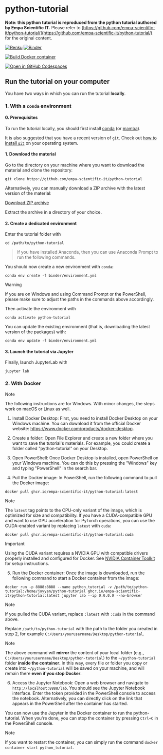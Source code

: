 # python-tutorial

__Note: this python tutorial is reproduced from the python tutorial authored by Empa Scientific IT.__ Please refer to [https://github.com/empa-scientific-it/python-tutorial/](https://github.com/empa-scientific-it/python-tutorial/) for the original content.
<br>

[![Renku](https://renkulab.io/renku-badge.svg)](https://renkulab.io/v2/projects/empa-scientific-it/empa-it-python-tutorial/sessions/01JRT57GABCS15JB5NGNTQVTRB/start)
[![Binder](https://mybinder.org/badge_logo.svg)](https://mybinder.org/v2/gh/empa-scientific-it/python-tutorial.git/main?labpath=00_index.ipynb)

[![Build Docker container](https://github.com/empa-scientific-it/python-tutorial/actions/workflows/docker-build.yml/badge.svg)](https://github.com/empa-scientific-it/python-tutorial/actions/workflows/docker-build.yml)

[![Open in GitHub Codespaces](https://github.com/codespaces/badge.svg)](https://github.com/codespaces/new?hide_repo_select=true&ref=main&repo=593234387)

## Run the tutorial on your computer

You have two ways in which you can run the tutorial **locally**.

### 1. With a `conda` environment

#### 0. Prerequisites

To run the tutorial locally, you should first install [conda](https://docs.conda.io/en/latest/miniconda.html) (or [mamba](https://mamba.readthedocs.io/en/latest/installation/mamba-installation.html)).

It is also suggested that you have a recent version of `git`. Check out [how to install `git`](https://git-scm.com/book/en/v2/Getting-Started-Installing-Git) on your operating system.

#### 1. Download the material

Go to the directory on your machine where you want to download the material and clone the repository:

```console
git clone https://github.com/empa-scientific-it/python-tutorial
```

Alternatively, you can manually download a ZIP archive with the latest version of the material:

[Download ZIP archive](https://github.com/empa-scientific-it/python-tutorial/archive/refs/heads/main.zip)

Extract the archive in a directory of your choice.

#### 2. Create a dedicated environment

Enter the tutorial folder with

```console
cd /path/to/python-tutorial

```

> If you have installed Anaconda, then you can use Anaconda Prompt to run the following commands.

You should now create a new environment with `conda`:

```console
conda env create -f binder/environment.yml
```

> [!WARNING]
>
> If you are on Windows and using Command Prompt or the PowerShell, please make sure to adjust the paths in the commands above accordingly.

Then activate the environment with

```console
conda activate python-tutorial
```

You can update the existing environment (that is, downloading the latest version of the packages) with:

```console
conda env update -f binder/environment.yml
```

#### 3. Launch the tutorial via Jupyter

Finally, launch JupyterLab with

```console
jupyter lab
```

### 2. With Docker

> [!NOTE]
>
> The following instructions are for Windows. With minor changes, the steps work on macOS or Linux as well.

1. Install Docker Desktop: First, you need to install Docker Desktop on your Windows machine. You can download it from the official Docker website: https://www.docker.com/products/docker-desktop.

2. Create a folder: Open File Explorer and create a new folder where you want to save the tutorial's materials. For example, you could create a folder called "python-tutorial" on your Desktop.

3. Open PowerShell: Once Docker Desktop is installed, open PowerShell on your Windows machine. You can do this by pressing the "Windows" key and typing "PowerShell" in the search bar.

4. Pull the Docker image: In PowerShell, run the following command to pull the Docker image:

```console
docker pull ghcr.io/empa-scientific-it/python-tutorial:latest
```

> [!NOTE]
>
> The `latest` tag points to the CPU-only variant of the image, which is optimized for size and compatibility. If you have a CUDA-compatible GPU and want to use GPU acceleration for PyTorch operations, you can use the CUDA-enabled variant by replacing `latest` with `cuda`:
>
> ```console
> docker pull ghcr.io/empa-scientific-it/python-tutorial:cuda
> ```

> [!IMPORTANT]
>
> Using the CUDA variant requires a NVIDIA GPU with compatible drivers properly installed and configured for Docker. See [NVIDIA Container Toolkit](https://docs.nvidia.com/datacenter/cloud-native/container-toolkit/install-guide.html) for setup instructions.

5. Run the Docker container: Once the image is downloaded, run the following command to start a Docker container from the image:

```console
docker run -p 8888:8888 --name python_tutorial -v /path/to/python-tutorial:/home/jovyan/python-tutorial ghcr.io/empa-scientific-it/python-tutorial:latest jupyter lab --ip 0.0.0.0 --no-browser
```

> [!NOTE]
>
> If you pulled the CUDA variant, replace `:latest` with `:cuda` in the command above.

Replace `/path/to/python-tutorial` with the path to the folder you created in step 2, for example `C:/Users/yourusername/Desktop/python-tutorial`.

> [!NOTE]
>
> The above command will **mirror** the content of your local folder (e.g., `C:/Users/yourusername/Desktop/python-tutorial`) to the `~/python-tutorial` folder **inside the container**. In this way, every file or folder you copy or create into `~/python-tutorial` will be saved on your machine, and will remain there **even if you stop Docker**.

6. Access the Jupyter Notebook: Open a web browser and navigate to `http://localhost:8888/lab`. You should see the Jupyter Notebook interface. Enter the token provided in the PowerShell console to access the notebook. Alternatively, you can directly click on the link that appears in the PowerShell after the container has started.

You can now use the Jupyter in the Docker container to run the python-tutorial. When you're done, you can stop the container by pressing `Ctrl+C` in the PowerShell console.

> [!NOTE]
>
> If you want to restart the container, you can simply run the command `docker container start python_tutorial`.
